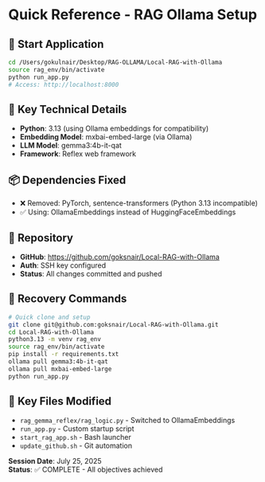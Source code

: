 # Quick Reference - RAG Ollama Setup

## 🚀 **Start Application**
```bash
cd /Users/gokulnair/Desktop/RAG-OLLAMA/Local-RAG-with-Ollama
source rag_env/bin/activate
python run_app.py
# Access: http://localhost:8000
```

## 🔧 **Key Technical Details**
- **Python**: 3.13 (using Ollama embeddings for compatibility)
- **Embedding Model**: mxbai-embed-large (via Ollama)
- **LLM Model**: gemma3:4b-it-qat
- **Framework**: Reflex web framework

## 📦 **Dependencies Fixed**
- ❌ Removed: PyTorch, sentence-transformers (Python 3.13 incompatible)
- ✅ Using: OllamaEmbeddings instead of HuggingFaceEmbeddings

## 🔗 **Repository**
- **GitHub**: https://github.com/goksnair/Local-RAG-with-Ollama
- **Auth**: SSH key configured
- **Status**: All changes committed and pushed

## 🔄 **Recovery Commands**
```bash
# Quick clone and setup
git clone git@github.com:goksnair/Local-RAG-with-Ollama.git
cd Local-RAG-with-Ollama
python3.13 -m venv rag_env
source rag_env/bin/activate
pip install -r requirements.txt
ollama pull gemma3:4b-it-qat
ollama pull mxbai-embed-large
python run_app.py
```

## 📝 **Key Files Modified**
- `rag_gemma_reflex/rag_logic.py` - Switched to OllamaEmbeddings
- `run_app.py` - Custom startup script
- `start_rag_app.sh` - Bash launcher
- `update_github.sh` - Git automation

**Session Date**: July 25, 2025  
**Status**: ✅ COMPLETE - All objectives achieved
